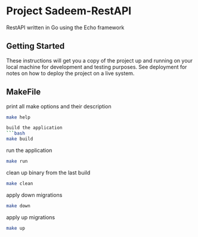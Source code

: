 
# Project Sadeem-RestAPI

RestAPI written in Go using the Echo framework

## Getting Started

These instructions will get you a copy of the project up and running on your local machine for development and testing purposes. See deployment for notes on how to deploy the project on a live system.

## MakeFile

print all make options and their description
```bash
make help

build the application
```bash
make build
```

run the application
```bash
make run
```

clean up binary from the last build
```bash
make clean
```
	
apply down migrations
```bash
make down
```
apply up migrations
```bash
make up
```
